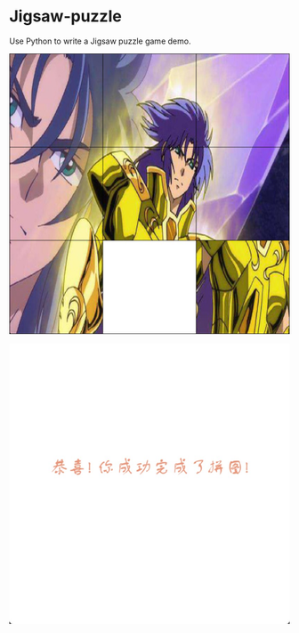 # Jigsaw-puzzle

Use Python to write a Jigsaw puzzle game demo.

![image](https://github.com/LeeYouRan/Jigsaw-puzzle/blob/main/Asprose2.jpeg)

![image](https://github.com/LeeYouRan/Jigsaw-puzzle/blob/main/Asprose3.jpeg)
